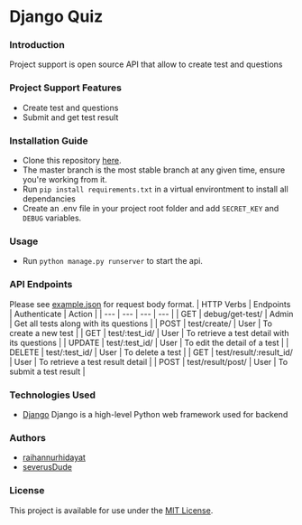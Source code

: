 # Django Quiz
### Introduction
Project support is open source API that allow to create test and questions
### Project Support Features
* Create test and questions
* Submit and get test result
### Installation Guide
* Clone this repository [here](https://github.com/raihannurhidayat/Project-PAK-QUIZ.git).
* The master branch is the most stable branch at any given time, ensure you're working from it.
* Run `pip install requirements.txt` in a virtual environtment to install all dependancies
* Create an .env file in your project root folder and add `SECRET_KEY` and `DEBUG` variables.
### Usage
* Run `python manage.py runserver` to start the api.
### API Endpoints
Please see [example.json](https://github.com/raihannurhidayat/Project-PAK-QUIZ/blob/master/server/example.json) for request body format.
| HTTP Verbs | Endpoints | Authenticate | Action |
| --- | --- | --- | --- |
| GET | debug/get-test/ | Admin | Get all tests along with its questions |
| POST | test/create/ | User | To create a new test |
| GET | test/:test_id/ | User | To retrieve a test detail with its questions |
| UPDATE | test/:test_id/ | User | To edit the detail of a test |
| DELETE | test/:test_id/ | User | To delete a test |
| GET | test/result/:result_id/ | User | To retrieve a test result detail |
| POST | test/result/post/ | User | To submit a test result |
### Technologies Used
* [Django](https://www.djangoproject.com/) Django is a high-level Python web framework used for backend
### Authors
* [raihannurhidayat](https://github.com/raihannurhidayat)
* [severusDude](https://github.com/severusDude)
### License
This project is available for use under the [MIT License](https://github.com/raihannurhidayat/Project-PAK-QUIZ/blob/a6e7dc23f7771ff5d78f5d4736559accd6b2d637/server/django-quiz-app/LICENSE).